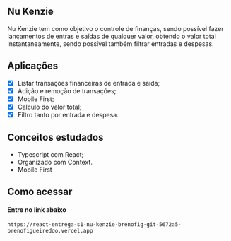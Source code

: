 ## Nu Kenzie

Nu Kenzie tem como objetivo o controle de finanças, sendo possível fazer lançamentos de entras e saídas de qualquer valor, obtendo o valor total instantaneamente, sendo possível também filtrar entradas e despesas.

## Aplicações
- [X] Listar transações financeiras de entrada e saída;
- [X] Adição e remoção de transações;
- [X] Mobile First;
- [X] Calculo do valor total;
- [X] Filtro tanto por entrada e despesa.

## Conceitos estudados

- Typescript com React;
- Organizado com Context.
- Mobile First

## Como acessar

#### Entre no link abaixo

```
https://react-entrega-s1-nu-kenzie-brenofig-git-5672a5-brenofigueiredoo.vercel.app
```
